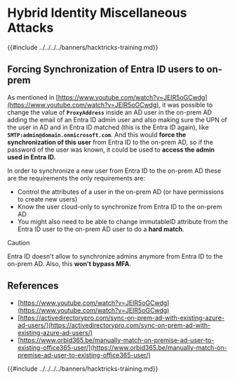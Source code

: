 # Hybrid Identity Miscellaneous Attacks

{{#include ../../../../banners/hacktricks-training.md}}


## Forcing Synchronization of Entra ID users to on-prem

As mentioned in [https://www.youtube.com/watch?v=JEIR5oGCwdg](https://www.youtube.com/watch?v=JEIR5oGCwdg), it was possible to change the value of **`ProxyAddress`** inside an AD user in the on-prem AD adding the email of an Entra ID admin user and also making sure the UPN of the user in AD and in Entra ID matched (this is the Entra ID again), like **`SMTP:admin@domain.onmicrosoft.com`**. And this would **force the synchronization of this user** from Entra ID to the on-prem AD, so if the password of the user was known, it could be used to **access the admin used in Entra ID.**

In order to synchronize a new user from Entra ID to the on-prem AD these are the requirements the only requirements are:

- Control the attributes of a user in the on-prem AD (or have permissions to create new users)
- Know the user cloud-only to synchronize from Entra ID to the on-prem AD
- You might also need to be able to change immutableID attribute from the Entra ID user to the on-prem AD user to do a **hard match**.


> [!CAUTION]
> Entra ID doesn't allow to synchronize admins anymore from Entra ID to the on-prem AD.
> Also, this **won't bypass MFA**.



## References

- [https://www.youtube.com/watch?v=JEIR5oGCwdg](https://www.youtube.com/watch?v=JEIR5oGCwdg)
- [https://activedirectorypro.com/sync-on-prem-ad-with-existing-azure-ad-users/](https://activedirectorypro.com/sync-on-prem-ad-with-existing-azure-ad-users/)
- [https://www.orbid365.be/manually-match-on-premise-ad-user-to-existing-office365-user/](https://www.orbid365.be/manually-match-on-premise-ad-user-to-existing-office365-user/)

{{#include ../../../../banners/hacktricks-training.md}}



